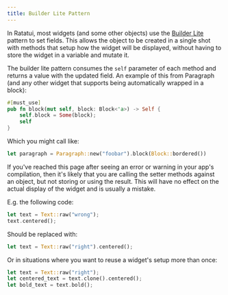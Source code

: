 ```yaml
---
title: Builder Lite Pattern
---
```


In Ratatui, most widgets (and some other objects) use the [Builder Lite] pattern to set fields. This
allows the object to be created in a single shot with methods that setup how the widget will be displayed,
without having to store the widget in a variable and mutate it.

The builder lite pattern consumes the `self` parameter of each method and returns a value with the
updated field. An example of this from Paragraph (and any other widget that supports being
automatically wrapped in a block):

```rust
#[must_use]
pub fn block(mut self, block: Block<'a>) -> Self {
    self.block = Some(block);
    self
}
```

Which you might call like:

```rust
let paragraph = Paragraph::new("foobar").block(Block::bordered())
```

If you've reached this page after seeing an error or warning in your app's compilation, then it's
likely that you are calling the setter methods against an object, but not storing or using the
result. This will have no effect on the actual display of the widget and is usually a mistake.

E.g. the following code:

```rust
let text = Text::raw("wrong");
text.centered();
```

Should be replaced with:

```rust
let text = Text::raw("right").centered();
```

Or in situations where you want to reuse a widget's setup more than once:

```rust
let text = Text::raw("right");
let centered_text = text.clone().centered();
let bold_text = text.bold();
```

[Builder Lite]: https://matklad.github.io/2022/05/29/builder-lite.html

